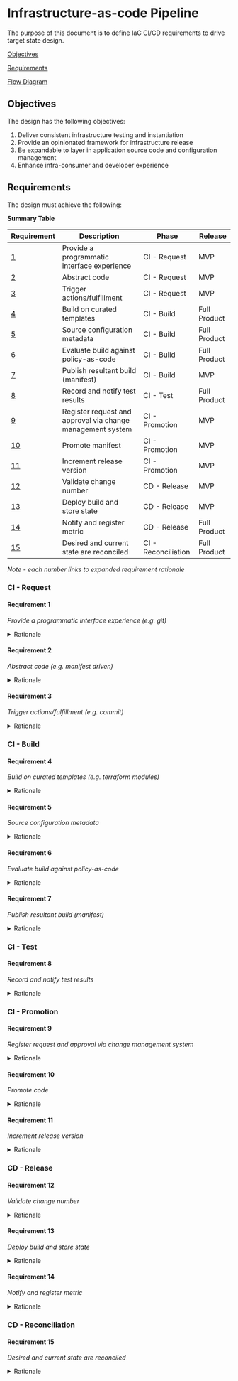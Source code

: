# Infrastructure-as-code Pipeline

The purpose of this document is to define IaC CI/CD requirements to drive target state design.

[Objectives](#objectives)

[Requirements](#requirements)

[Flow Diagram](#flow-diagram)


## Objectives

The design has the following objectives:

1. Deliver consistent infrastructure testing and instantiation
2. Provide an opinionated framework for infrastructure release
3. Be expandable to layer in application source code and configuration management
4. Enhance infra-consumer and developer experience


## Requirements

The design must achieve the following:

**Summary Table**

| Requirement | Description | Phase | Release |
| ----------- | ----------- | ----- | ------- |
| [1](#requirement-1) | Provide a programmatic interface experience | CI - Request | MVP |
| [2](#requirement-2) | Abstract code | CI - Request | MVP |
| [3](#requirement-3) | Trigger actions/fulfillment  | CI - Request | MVP |
| [4](#requirement-4) | Build on curated templates | CI - Build | Full Product |
| [5](#requirement-5) | Source configuration metadata | CI - Build | Full Product |
| [6](#requirement-6) | Evaluate build against policy-as-code | CI - Build | Full Product |
| [7](#requirement-7) | Publish resultant build (manifest) | CI - Build | MVP |
| [8](#requirement-8) | Record and notify test results | CI - Test | Full Product |
| [9](#requirement-9) | Register request and approval via change management system | CI - Promotion | MVP |
| [10](#requirement-10) | Promote manifest | CI - Promotion | MVP |
| [11](#requirement-11) | Increment release version | CI - Promotion | MVP |
| [12](#requirement-12) | Validate change number | CD - Release | MVP |
| [13](#requirement-13) | Deploy build and store state | CD - Release | MVP |
| [14](#requirement-14) | Notify and register metric | CD - Release | Full Product |
| [15](#requirement-15) | Desired and current state are reconciled | CI - Reconciliation | Full Product |

*Note - each number links to expanded requirement rationale*

### CI - Request

#### Requirement 1

*Provide a programmatic interface experience (e.g. git)*

<details>
  <summary>Rationale</summary>

  - Integration with developer tools/IDEs enhances the experience
  - Promote flexibility for front end input (e.g. ServiceNow form, workflow orchestrators, hyper-automation tooling)
  - Git maintains history, audit, and versioning

</details>

#### Requirement 2

*Abstract code (e.g. manifest driven)*

<details>
  <summary>Rationale</summary>

  - Redundant code and data should be avoided
  - Enables extension into configuration management and application source code
  - Promotes flexibility for integrated pipeline technology (e.g. maven vs gradle, terraform vs ansible, etc.)
  - Promotes flexibility for testing frameworks and transitions (e.g. regression testing of source code but not infra-code)
  - JSON or YAML would be preferred

</details>

#### Requirement 3

*Trigger actions/fulfillment (e.g. commit)*

<details>
  <summary>Rationale</summary>

  - Continuous
  - Fail fast
  - Aligns to developer user journey
  - Aligns to agile way of working

</details>

### CI - Build

#### Requirement 4

*Build on curated templates (e.g. terraform modules)*

<details>
  <summary>Rationale</summary>

  - Standardized and governed code
  - Reusable - variable driven
  - Centralizes change and 'vulnerability' management (e.g. infra type version X is no longer supported and needs to be Y)
  - NOTE - Should not be a blocker (i.e. backlog curated template creation in response to development deployment)

</details>

#### Requirement 5

*Source configuration metadata*

<details>
  <summary>Rationale</summary>

  - Enforces required metadata on all 'assets'/configuration items (e.g. cost-center, support-team, etc.)
  - Promotes application portfolio management and dependency accuracy
  - Promotes change management database accuracy
  - Enhances detection and response - MTTR (e.g. vulnerability on system X - OR - page team Y for system X alert)
  - Enables financial and operational observability

</details>

#### Requirement 6

*Evaluate build against policy-as-code*

<details>
  <summary>Rationale</summary>

  - Enforces cybersecurity rules via policy
  - Minimizes technical risk
  - Adds control point for best practice and standard alignment

</details>

#### Requirement 7

*Publish resultant build (manifest)*

<details>
  <summary>Rationale</summary>

  - Maintains code history and inventory
  - Enables disaster recovery (recover from deletion)
  - Supports bulk update

</details>

### CI - Test

#### Requirement 8

*Record and notify test results*

<details>
  <summary>Rationale</summary>

  - Historical code coverage and testing reports
  - Data point for change approval
  - Data point for code quality and health

</details>


### CI - Promotion

#### Requirement 9

*Register request and approval via change management system*

<details>
  <summary>Rationale</summary>

  - Audit record of change (Applies to Normal, Standard, Emergency and Exception changes)
  - Ensures Change Owner approval and adheres to change advisory board policy
  - Data point for deployment frequency

</details>

#### Requirement 10

*Promote code*

<details>
  <summary>Rationale</summary>

  - Moves code into protected branch
  - Standard code release and audit process
  - Trigger point for deployment

</details>

#### Requirement 11

*Increment release version*

<details>
  <summary>Rationale</summary>

  - Identifies source code version, used for correlating to deployed asset/configuration item
  - Change management identifier
  - Data point for deployment frequency and code sensitivity

</details>

### CD - Release

#### Requirement 12

*Validate change number*

<details>
  <summary>Rationale</summary>

  - Enforces adherence to change management process

</details>

#### Requirement 13

*Deploy build and store state*

<details>
  <summary>Rationale</summary>

  - End result
  - State required for reconciliation

</details>

#### Requirement 14

*Notify and register metric*

<details>
  <summary>Rationale</summary>

  - Closes change and notifies change owner
  - Records successful deployment, used for DORA (DevOps Research and Assessment team) metrics

</details>

### CD - Reconciliation

#### Requirement 15

*Desired and current state are reconciled*

<details>
  <summary>Rationale</summary>

  - Identifies drift from desired and current state
  - Enforces change via source code (this CI/CD process)
  - Discourages/reverts manual change

</details>
